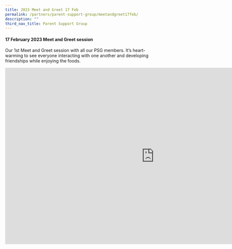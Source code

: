 ```yaml
---
title: 2023 Meet and Greet 17 Feb
permalink: /partners/parent-support-group/meetandgreet17feb/
description: ""
third_nav_title: Parent Support Group
---
```

#### 17 February 2023 Meet and Greet session 

Our 1st Meet and Greet session with all our PSG members. It’s heart-warming to see everyone interacting with one another and developing friendships while enjoying the foods.

<iframe allowfullscreen="true" height="569" width="960" frameborder="0" src="https://docs.google.com/presentation/d/e/2PACX-1vTWPpT9lDFcFS3BN04zkljR0AQhSK5pkV6bqFxaOK1IKBFzyWzB31qZDCDXV8eMycfrSoU5iNKT8qRt/embed?start=false&amp;loop=false&amp;delayms=3000"></iframe>